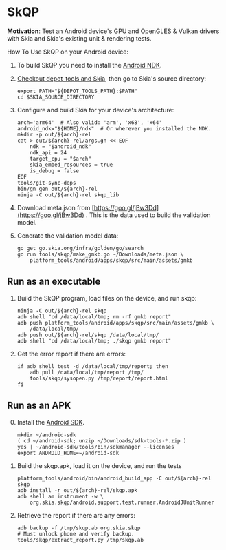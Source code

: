 
SkQP
====

**Motivation**: Test an Android device's GPU and OpenGLES & Vulkan drivers with
Skia and Skia's existing unit & rendering tests.

How To Use SkQP on your Android device:

1.  To build SkQP you need to install the
    [Android NDK](https://developer.android.com/ndk/).

2.  [Checkout depot\_tools and Skia](https://skia.org/user/download),
    then go to Skia's source directory:

        export PATH="${DEPOT_TOOLS_PATH}:$PATH"
        cd $SKIA_SOURCE_DIRECTORY

3.  Configure and build Skia for your device's architecture:

        arch='arm64'  # Also valid: 'arm', 'x68', 'x64'
        android_ndk="${HOME}/ndk"  # Or wherever you installed the NDK.
        mkdir -p out/${arch}-rel
        cat > out/${arch}-rel/args.gn << EOF
            ndk = "$android_ndk"
            ndk_api = 24
            target_cpu = "$arch"
            skia_embed_resources = true
            is_debug = false
        EOF
        tools/git-sync-deps
        bin/gn gen out/${arch}-rel
        ninja -C out/${arch}-rel skqp_lib

4.  Download meta.json from [https://goo.gl/jBw3Dd](https://goo.gl/jBw3Dd) .
    This is the data used to build the validation model.

5.  Generate the validation model data:

        go get go.skia.org/infra/golden/go/search
        go run tools/skqp/make_gmkb.go ~/Downloads/meta.json \
            platform_tools/android/apps/skqp/src/main/assets/gmkb

Run as an executable
--------------------

1.  Build the SkQP program, load files on the device, and run skqp:

        ninja -C out/${arch}-rel skqp
        adb shell "cd /data/local/tmp; rm -rf gmkb report"
        adb push platform_tools/android/apps/skqp/src/main/assets/gmkb \
            /data/local/tmp/
        adb push out/${arch}-rel/skqp /data/local/tmp/
        adb shell "cd /data/local/tmp; ./skqp gmkb report"

2.  Get the error report if there are errors:

        if adb shell test -d /data/local/tmp/report; then
            adb pull /data/local/tmp/report /tmp/
            tools/skqp/sysopen.py /tmp/report/report.html
        fi

Run as an APK
-------------

0.  Install the [Android SDK](https://developer.android.com/studio/#command-tools).

        mkdir ~/android-sdk
        ( cd ~/android-sdk; unzip ~/Downloads/sdk-tools-*.zip )
        yes | ~/android-sdk/tools/bin/sdkmanager --licenses
        export ANDROID_HOME=~/android-sdk

1.  Build the skqp.apk, load it on the device, and run the tests

        platform_tools/android/bin/android_build_app -C out/${arch}-rel skqp
        adb install -r out/${arch}-rel/skqp.apk
        adb shell am instrument -w \
            org.skia.skqp/android.support.test.runner.AndroidJUnitRunner

2.  Retrieve the report if there are any errors:

        adb backup -f /tmp/skqp.ab org.skia.skqp
        # Must unlock phone and verify backup.
        tools/skqp/extract_report.py /tmp/skqp.ab


